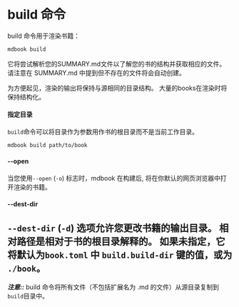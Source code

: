 # build 命令

build 命令用于渲染书籍：
```bash
mdbook build
```

它将尝试解析您的SUMMARY.md文件以了解您的书的结构并获取相应的文件。 请注意在 SUMMARY.md 中提到但不存在的文件将会自动创建。

为方便起见，渲染的输出将保持与源相同的目录结构。 大量的books在渲染时将保持结构化。


#### 指定目录

`build`命令可以将目录作为参数用作书的根目录而不是当前工作目录。

```bash
mdbook build path/to/book
```

#### --open

当您使用`--open` (`-o`) 标志时，mdbook 在构建后, 将在你默认的网页浏览器中打开渲染的书籍。


#### --dest-dir

`--dest-dir` (`-d`) 选项允许您更改书籍的输出目录。 相对路径是相对于书的根目录解释的。
 如果未指定，它将默认为`book.toml` 中 `build.build-dir` 键的值，或为 `./book`。
-------------------

***注意::*** build 命令将所有文件（不包括扩展名为 .md 的文件）从源目录复制到`build`目录中。